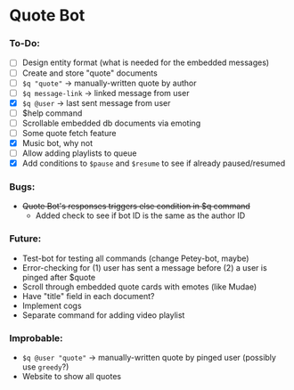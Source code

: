 # Quote Bot

### To-Do:
- [ ] Design entity format (what is needed for the embedded messages)
- [ ] Create and store "quote" documents
- [ ] `$q "quote"` -> manually-written quote by author
- [ ] `$q message-link` -> linked message from user
- [x] `$q @user` -> last sent message from user
- [ ] $help command
- [ ] Scrollable embedded db documents via emoting
- [ ] Some quote fetch feature
- [x] Music bot, why not
- [ ] Allow adding playlists to queue
- [x] Add conditions to `$pause` and `$resume` to see if already paused/resumed

### Bugs:
  * ~~Quote Bot's responses triggers else condition in $q command~~
    * Added check to see if bot ID is the same as the author ID

### Future:
  * Test-bot for testing all commands (change Petey-bot, maybe)
  * Error-checking for (1) user has sent a message before (2) a user is pinged after $quote
  * Scroll through embedded quote cards with emotes (like Mudae)
  * Have "title" field in each document?
  * Implement cogs
  * Separate command for adding video playlist

### Improbable:
  * `$q @user "quote"` -> manually-written quote by pinged user (possibly use `greedy`?)
  * Website to show all quotes